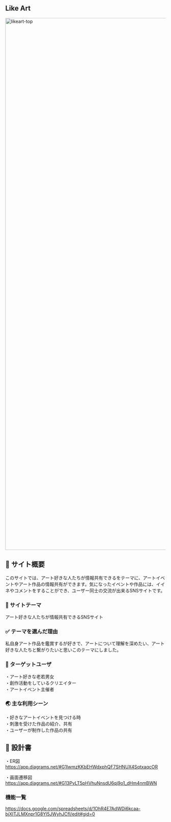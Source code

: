 
## Like Art


<img width="1669" alt="likeart-top" src="https://user-images.githubusercontent.com/66929863/94326674-8bb6ed80-ffe0-11ea-976d-c03e0f9765a8.png">




## :blue_book: サイト概要
このサイトでは、アート好きな人たちが情報共有できるをテーマに、アートイベントやアート作品の情報共有ができます。気になったイベントや作品には、イイネやコメントをすることができ、ユーザー同士の交流が出来るSNSサイトです。

### :art: サイトテーマ
アート好きな人たちが情報共有できるSNSサイト

### :white_check_mark: テーマを選んだ理由
私自身アート作品を鑑賞するが好きで、アートについて理解を深めたい、アート好きな人たちと繋がりたいと思いこのテーマにしました。

### :busts_in_silhouette: ターゲットユーザ
・アート好きな老若男女 <br>
・創作活動をしているクリエイター <br>
・アートイベント主催者<br>

### :earth_asia: 主な利用シーン
・好きなアートイベントを見つける時 <br>
・刺激を受けた作品の紹介、共有 <br>
・ユーザーが制作した作品の共有 <br>


## :file_folder: 設計書
・ER図
https://app.diagrams.net/#G1lwmzKKbEHWdxphQF7SHNUX4SqtxaqcOR

・画面遷移図
https://app.diagrams.net/#G13PvLT5pHVhuNnsdU6qj9o1_dHm4nmBWN


### 機能一覧
https://docs.google.com/spreadsheets/d/1OhR4E7AdWDi6kcaa-bjXITJLMXnpr1G8Yl5JWyhJCfI/edit#gid=0

